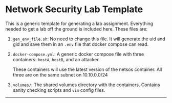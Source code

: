 # Network Security Lab Template

This is a generic template for generating a lab assignment. Everything needed
to get a lab off the ground is included here. These files are:

1. `gen_env_file.sh`: No need to change this file. It will generate the uid and
   gid and save them in an `.env` file that docker compose can read.

2. `docker-compose.yml`: A generic docker compose file with three containers:
   `hostA`, `hostB`, and an attacker.

   These containers will use the latest version of the netsos container. All
   three are on the same subnet on 10.10.0.0/24

3. `volumes/`: The shared volumes directory with the containers. Contains
   sanity checking scripts and `vim` config files.

---

<!--
CHANGELOG:

- 2024-12-06 v0.1: File created and default options included.

-->
